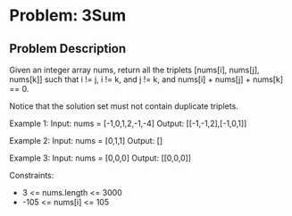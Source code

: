 # Problem: 3Sum

## Problem Description

Given an integer array nums, return all the triplets [nums[i], nums[j], nums[k]] such that i != j, i != k, and j != k, and nums[i] + nums[j] + nums[k] == 0.

Notice that the solution set must not contain duplicate triplets.

 

Example 1:
Input: nums = [-1,0,1,2,-1,-4]
Output: [[-1,-1,2],[-1,0,1]]

Example 2:
Input: nums = [0,1,1]
Output: []

Example 3:
Input: nums = [0,0,0]
Output: [[0,0,0]]

Constraints:

- 3 <= nums.length <= 3000
- -105 <= nums[i] <= 105


